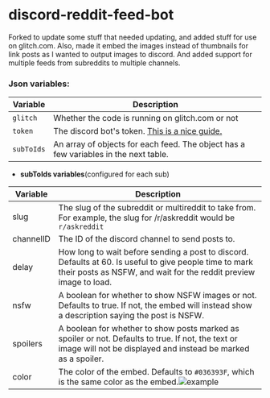 # discord-reddit-feed-bot

Forked to update some stuff that needed updating, and added stuff for use on glitch.com. Also, made it embed the images instead of thumbnails for link posts as I wanted to output images to discord. And added support for multiple feeds from subreddits to multiple channels. 

### Json variables:

Variable | Description
-------- | -----------
`glitch` | Whether the code is running on glitch.com or not
`token` | The discord bot's token. [This is a nice guide.](https://github.com/reactiflux/discord-irc/wiki/Creating-a-discord-bot-&-getting-a-token)
`subToIds` | An array of objects for each feed. The object has a few variables in the next table.

- **subToIds variables**(configured for each sub)

Variable | Description
-------- | -----------
slug | The slug of the subreddit or multireddit to take from. For example, the slug for /r/askreddit would be `r/askreddit`
channelID | The ID of the discord channel to send posts to.
delay | How long to wait before sending a post to discord. Defaults at 60. Is useful to give people time to mark their posts as NSFW, and wait for the reddit preview image to load.
nsfw | A boolean for whether to show NSFW images or not. Defaults to true. If not, the embed will instead show a description saying the post is NSFW.
spoilers | A boolean for whether to show posts marked as spoiler or not. Defaults to true. If not, the text or image will not be displayed and instead be marked as a spoiler.
color | The color of the embed. Defaults to `#036393F`, which is the same color as the embed.![example](https://i.imgur.com/RucygrK.png)
